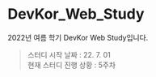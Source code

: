 # DevKor_Web_Study
2022년 여름 학기 DevKor Web Study입니다.   
> 스터디 시작 날짜 : 22. 7. 01   
> 현재 스터디 진행 상황 : 5주차   